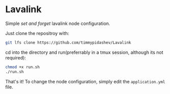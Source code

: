 # Lavalink
Simple _set and forget_ lavalink node configuration.

Just clone the repositroy with:
```bash
git lfs clone https://github.com/timmypidashev/Lavalink
```
cd into the directory and run(preferrably in a tmux session, although its not required):
```bash
chmod +x run.sh
./run.sh
```

That's it! To change the node configuration, simply edit the `application.yml` file.
